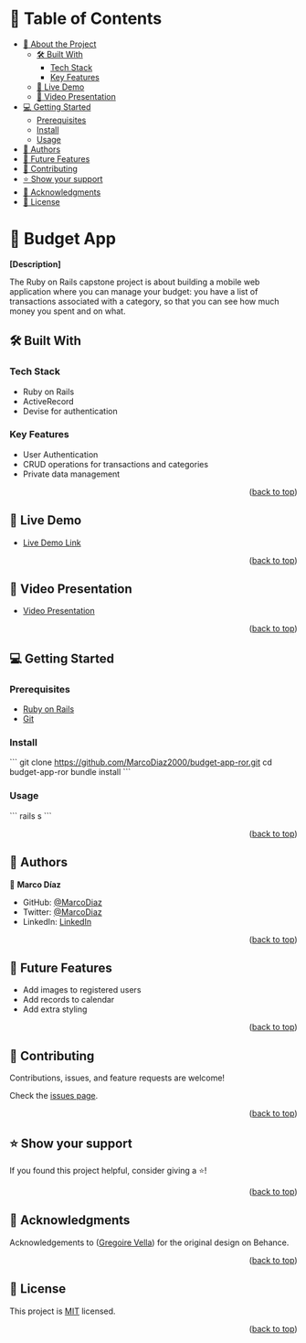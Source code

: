 <a name="readme-top"></a>

# 📗 Table of Contents 

- [📖 About the Project](#about-project) 
  - [🛠 Built With](#built-with)
    - [Tech Stack](#tech-stack)
    - [Key Features](#key-features)
  - [🚀 Live Demo](#live-demo)
  - [🔭 Video Presentation](#video)
- [💻 Getting Started](#getting-started)
  - [Prerequisites](#prerequisites)
  - [Install](#install)
  - [Usage](#usage)
- [👥 Authors](#authors)
- [🔭 Future Features](#future-features)
- [🤝 Contributing](#contributing)
- [⭐️ Show your support](#support)
- [🙏 Acknowledgments](#acknowledgements)
- [📝 License](#license)

<!-- PROJECT DESCRIPTION -->

# 📖 Budget App <a name="about-project"></a>

**[Description]**

The Ruby on Rails capstone project is about building a mobile web application where you can manage your budget: you have a list of transactions associated with a category, so that you can see how much money you spent and on what.

## 🛠 Built With <a name="built-with"></a>

### Tech Stack <a name="tech-stack"></a>

- Ruby on Rails
- ActiveRecord
- Devise for authentication

### Key Features <a name="key-features"></a>

- User Authentication
- CRUD operations for transactions and categories
- Private data management

<p align="right">(<a href="#readme-top">back to top</a>)</p>

<!-- LIVE DEMO -->

## 🚀 Live Demo <a name="live-demo"></a>

- [Live Demo Link](https://budgetapp-754b.onrender.com/) 

<p align="right">(<a href="#readme-top">back to top</a>)</p>

## 🔭 Video Presentation <a name="video"></a>

- [Video Presentation](https://www.loom.com/share/83b8ab473374427888db39b0f87407ee?sid=19575689-61af-41db-81b8-8629602ef24d)

<p align="right">(<a href="#readme-top">back to top</a>)</p>

<!-- GETTING STARTED -->

## 💻 Getting Started <a name="getting-started"></a>

### Prerequisites

- [Ruby on Rails](https://rubyonrails.org/)
- [Git](https://git-scm.com/downloads)

### Install

\`\`\`
git clone https://github.com/MarcoDiaz2000/budget-app-ror.git
cd budget-app-ror
bundle install
\`\`\`

### Usage

\`\`\`
rails s
\`\`\`

<p align="right">(<a href="#readme-top">back to top</a>)</p>

<!-- AUTHORS -->

## 👥 Authors <a name="authors"></a>

👤 **Marco Díaz**

- GitHub: [@MarcoDiaz](https://github.com/MarcoDiaz2000)
- Twitter: [@MarcoDiaz](https://twitter.com/MarcoDi70620847)
- LinkedIn: [LinkedIn](https://www.linkedin.com/in/marco-diaz-0876a7268/)

<p align="right">(<a href="#readme-top">back to top</a>)</p>

## 🔭 Future Features <a name="future-features"></a>

- Add images to registered users
- Add records to calendar
- Add extra styling

<p align="right">(<a href="#readme-top">back to top</a>)</p>

<!-- CONTRIBUTING -->

## 🤝 Contributing <a name="contributing"></a>

Contributions, issues, and feature requests are welcome!

Check the [issues page](../../issues/).

<p align="right">(<a href="#readme-top">back to top</a>)</p>

<!-- SUPPORT -->

## ⭐️ Show your support <a name="support"></a>

If you found this project helpful, consider giving a ⭐️!

<p align="right">(<a href="#readme-top">back to top</a>)</p>

<!-- ACKNOWLEDGEMENTS -->

## 🙏 Acknowledgments <a name="acknowledgements"></a>

Acknowledgements to (<a href="https://www.behance.net/gregoirevella">Gregoire Vella</a>) for the original design on Behance.

<p align="right">(<a href="#readme-top">back to top</a>)</p>

<!-- LICENSE -->

## 📝 License <a name="license"></a>

This project is [MIT](./LICENSE) licensed.

<p align="right">(<a href="#readme-top">back to top</a>)</p>
